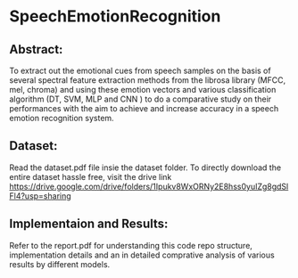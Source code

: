 # SpeechEmotionRecognition
## Abstract: 
To extract out the emotional cues from speech samples on the basis of several spectral feature extraction methods from the librosa library (MFCC, mel, chroma) and using these emotion vectors and various classification algorithm (DT, SVM, MLP and CNN ) to do a comparative study on their performances with the aim to achieve and increase accuracy in a speech emotion recognition system.

## Dataset:
Read the dataset.pdf file insie the dataset folder. To directly download the entire dataset hassle free, visit the drive link https://drive.google.com/drive/folders/1Ipukv8WxORNy2E8hss0yuIZg8gdSlFl4?usp=sharing 

## Implementaion and Results:
Refer to the report.pdf for understanding this code repo structure, implementation details and an in detailed comprative analysis of various results by different models. 
